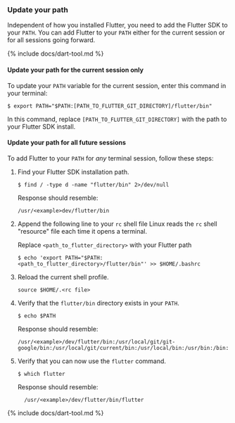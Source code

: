 ### Update your path

Independent of how you installed Flutter,
you need to add the Flutter SDK to your `PATH`.
You can add Flutter to your `PATH` either for the current session
or for all sessions going forward.

{% include docs/dart-tool.md %}

#### Update your path for the current session only

To update your `PATH` variable for the current session,
enter this command in your terminal:

```terminal
$ export PATH="$PATH:[PATH_TO_FLUTTER_GIT_DIRECTORY]/flutter/bin"
```

In this command,
replace `[PATH_TO_FLUTTER_GIT_DIRECTORY]`
with the path to your Flutter SDK install.

#### Update your path for all future sessions

To add Flutter to your `PATH` for _any_ terminal session, 
follow these steps:

1. Find your Flutter SDK installation path.
   
    ```terminal
    $ find / -type d -name "flutter/bin" 2>/dev/null
    ```
    
    Response should resemble:
   
    ```terminal
    /usr/<example>dev/flutter/bin
    ```
    
2. Append the following line to your `rc` shell file
   Linux reads the `rc` shell "resource" file each
   time it opens a terminal.

   Replace `<path_to_flutter_directory>` with your Flutter path
   
    ```terminal
    $ echo 'export PATH="$PATH:<path_to_flutter_directory>/flutter/bin"' >> $HOME/.bashrc
    ```
    
3. Reload the current shell profile.
   
    ```terminal
    source $HOME/.<rc file>
    ```
    
4. Verify that the `flutter/bin` directory exists in your `PATH`.
   
    ```terminal
    $ echo $PATH
    ```
    
    Response should resemble:
   
    ```terminal
    /usr/<example>/dev/flutter/bin:/usr/local/git/git-google/bin:/usr/local/git/current/bin:/usr/local/bin:/usr/bin:/bin:/usr/local/sbin:/usr/sbin:/sbin:
    ```
    
5. Verify that you can now use the `flutter` command.
   
    ```terminal
    $ which flutter
    ```

    Response should resemble:
   
    ```
	  /usr/<example>/dev/flutter/bin/flutter
	  ```

{% include docs/dart-tool.md %}
